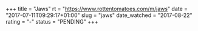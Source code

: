 +++
title = "Jaws"
rt = "https://www.rottentomatoes.com/m/jaws"
date = "2017-07-11T09:29:17+01:00"
slug = "jaws"
date_watched = "2017-08-22"
rating = "-"
status = "PENDING"
+++